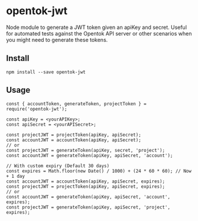 # opentok-jwt

Node module to generate a JWT token given an apiKey and secret.
Useful for automated tests against the Opentok API server or other scenarios when you might need to generate these tokens.

## Install

```
npm install --save opentok-jwt
```

## Usage

```
const { accountToken, generateToken, projectToken } = require('opentok-jwt');

const apiKey = <yourAPIKey>;
const apiSecret = <yourAPISecret>;

const projectJWT = projectToken(apiKey, apiSecret);
const accountJWT = accountToken(apiKey, apiSecret);
// or
const projectJWT = generateToken(apiKey, secret, 'project');
const accountJWT = generateToken(apiKey, apiSecret, 'account');

// With custom expiry (Default 30 days)
const expires = Math.floor(new Date() / 1000) + (24 * 60 * 60); // Now + 1 day
const accountJWT = accountToken(apiKey, apiSecret, expires);
const projectJWT = projectToken(apiKey, apiSecret, expires);
// or
const accountJWT = generateToken(apiKey, apiSecret, 'account', expires);
const projectJWT = generateToken(apiKey, apiSecret, 'project', expires);
```
